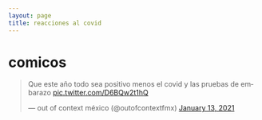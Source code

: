 ```yaml
---
layout: page
title: reacciones al covid 
---
```

# comicos  
<blockquote class="twitter-tweet"><p lang="es" dir="ltr">Que este año todo sea positivo menos el covid y las pruebas de embarazo <a href="https://t.co/D6BQw2t1hQ">pic.twitter.com/D6BQw2t1hQ</a></p>&mdash; out of context méxico (@outofcontextfmx) <a href="https://twitter.com/outofcontextfmx/status/1349237776680505348?ref_src=twsrc%5Etfw">January 13, 2021</a></blockquote> <script async src="https://platform.twitter.com/widgets.js" charset="utf-8"></script>
